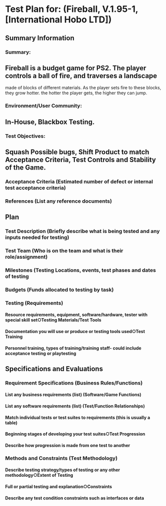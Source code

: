 
# Test Plan for: (Fireball, V.1.95-1, [International Hobo LTD])

## Summary Information
### Summary:
## Fireball is a budget game for PS2. The player controls a ball of fire, and traverses a landscape 
made of blocks of different materials. As the player sets fire to these blocks, they grow hotter.
the hotter the player gets, the higher they can jump.

### Environment/User Community: 
## In-House, Blackbox Testing.
### Test Objectives:
## Squash Possible bugs, Shift Product to match Acceptance Criteria, Test Controls and Stability of the Game. 
### Acceptance Criteria (Estimated number of defect or internal test acceptance criteria)
### References (List any reference documents)
####
## Plan
### Test Description (Briefly describe what is being tested and any inputs needed for testing)
### Test Team (Who is on the team and what is their role/assignment)
### Milestones (Testing Locations, events, test phases and dates of testing
### Budgets (Funds allocated to testing by task)
### Testing (Requirements)
#### Resource requirements, equipment, software/hardware, tester with special skill set○Testing Materials/Test Tools
#### Documentation you will use or produce or testing tools used○Test Training
#### Personnel training, types of training/training staff- could include acceptance testing or playtesting
####
## Specifications and Evaluations
### Requirement Specifications (Business Rules/Functions)
#### List any business requirements (list) (Software/Game Functions)
#### List any software requirements (list) (Test/Function Relationships)
#### Match individual tests or test suites to requirements (this is usually a table)
#### Beginning stages of developing your test suites○Test Progression
#### Describe how progression is made from one test to another
### Methods and Constraints (Test Methodology)
#### Describe testing strategy/types of testing or any other methodology○Extent of Testing
#### Full or partial testing and explanation○Constraints
#### Describe any test condition constraints such as interfaces or data
